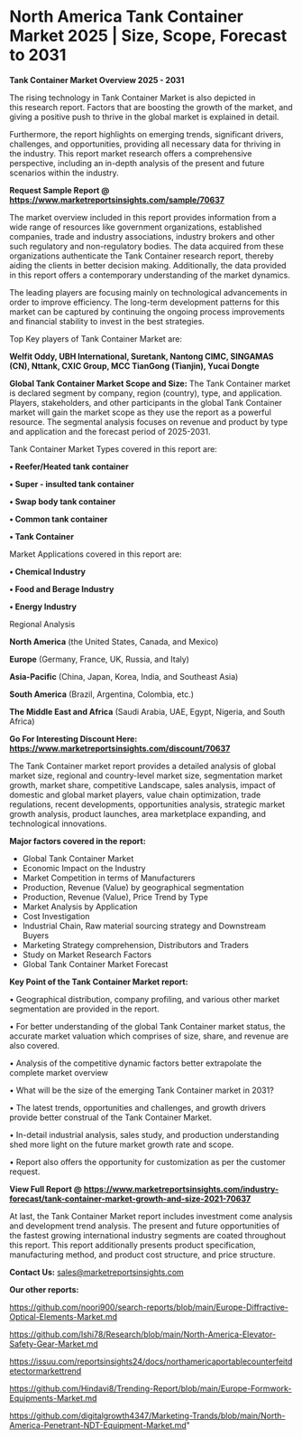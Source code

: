 # North America Tank Container Market 2025 | Size, Scope, Forecast to 2031

<Strong> Tank Container Market Overview 2025 - 2031</strong>

The rising technology in Tank Container Market is also depicted in this research report. Factors that are boosting the growth of the market, and giving a positive push to thrive in the global market is explained in detail.

Furthermore, the report highlights on emerging trends, significant drivers, challenges, and opportunities, providing all necessary data for thriving in the industry. This report market research offers a comprehensive perspective, including an in-depth analysis of the present and future scenarios within the industry.

<strong>Request Sample Report @ <a href=https://www.marketreportsinsights.com/sample/70637>https://www.marketreportsinsights.com/sample/70637</a></strong>

The market overview included in this report provides information from a wide range of resources like government organizations, established companies, trade and industry associations, industry brokers and other such regulatory and non-regulatory bodies. The data acquired from these organizations authenticate the Tank Container research report, thereby aiding the clients in better decision making. Additionally, the data provided in this report offers a contemporary understanding of the market dynamics.

The leading players are focusing mainly on technological advancements in order to improve efficiency. The long-term development patterns for this market can be captured by continuing the ongoing process improvements and financial stability to invest in the best strategies.

Top Key players of Tank Container Market are:

<strong>Welfit Oddy, UBH International, Suretank, Nantong CIMC, SINGAMAS (CN), Nttank, CXIC Group, MCC TianGong (Tianjin), Yucai Dongte</strong>

<strong><b>Global Tank Container Market Scope and Size:</b></strong>
The Tank Container market is declared segment by company, region (country), type, and application. Players, stakeholders, and other participants in the global Tank Container market will gain the market scope as they use the report as a powerful resource. The segmental analysis focuses on revenue and product by type and application and the forecast period of 2025-2031.

Tank Container Market Types covered in this report are:

<strong>• Reefer/Heated tank container

• Super - insulted tank container

• Swap body tank container

• Common tank container

• Tank Container</strong>

Market Applications covered in this report are:

<strong>• Chemical Industry

• Food and Berage Industry

• Energy Industry</strong> 

Regional Analysis

<strong>North America</strong> (the United States, Canada, and Mexico)

<strong>Europe</strong> (Germany, France, UK, Russia, and Italy)

<strong>Asia-Pacific</strong> (China, Japan, Korea, India, and Southeast Asia)

<strong>South America</strong> (Brazil, Argentina, Colombia, etc.)

<strong>The Middle East and Africa</strong> (Saudi Arabia, UAE, Egypt, Nigeria, and South Africa)

<strong>Go For Interesting Discount Here: <a href=https://www.marketreportsinsights.com/discount/70637>https://www.marketreportsinsights.com/discount/70637</a></strong>

The Tank Container market report provides a detailed analysis of global market size, regional and country-level market size, segmentation market growth, market share, competitive Landscape, sales analysis, impact of domestic and global market players, value chain optimization, trade regulations, recent developments, opportunities analysis, strategic market growth analysis, product launches, area marketplace expanding, and technological innovations.

<strong><b>Major factors covered in the report:</b></strong>
<ul>
  <li>Global Tank Container Market </li>
  <li>Economic Impact on the Industry</li>
  <li>Market Competition in terms of Manufacturers</li>
  <li>Production, Revenue (Value) by geographical segmentation</li>
  <li>Production, Revenue (Value), Price Trend by Type</li>
  <li>Market Analysis by Application</li>
  <li>Cost Investigation</li>
  <li>Industrial Chain, Raw material sourcing strategy and Downstream Buyers</li>
  <li>Marketing Strategy comprehension, Distributors and Traders</li>
  <li>Study on Market Research Factors</li>
  <li>Global Tank Container Market Forecast</li>
</ul>

<strong><b>Key Point of the Tank Container Market report:</b></strong>

• Geographical distribution, company profiling, and various other market segmentation are provided in the report.

• For better understanding of the global Tank Container market status, the accurate market valuation which comprises of size, share, and revenue are also covered.

• Analysis of the competitive dynamic factors better extrapolate the complete market overview

• What will be the size of the emerging Tank Container market in 2031?

• The latest trends, opportunities and challenges, and growth drivers provide better construal of the Tank Container Market.

• In-detail industrial analysis, sales study, and production understanding shed more light on the future market growth rate and scope.

• Report also offers the opportunity for customization as per the customer request.

<strong><b>View Full Report @ <a href=https://www.marketreportsinsights.com/industry-forecast/tank-container-market-growth-and-size-2021-70637>https://www.marketreportsinsights.com/industry-forecast/tank-container-market-growth-and-size-2021-70637</a></b></strong>


At last, the Tank Container Market report includes investment come analysis and development trend analysis. The present and future opportunities of the fastest growing international industry segments are coated throughout this report. This report additionally presents product specification, manufacturing method, and product cost structure, and price structure.

<strong>Contact Us:</strong>
sales@marketreportsinsights.com

<strong>Our other reports:</strong>

<a href=https://github.com/noori900/search-reports/blob/main/Europe-Diffractive-Optical-Elements-Market.md>https://github.com/noori900/search-reports/blob/main/Europe-Diffractive-Optical-Elements-Market.md</a>

<a href=https://github.com/Ishi78/Research/blob/main/North-America-Elevator-Safety-Gear-Market.md>https://github.com/Ishi78/Research/blob/main/North-America-Elevator-Safety-Gear-Market.md</a>

<a href=https://issuu.com/reportsinsights24/docs/northamericaportablecounterfeitdetectormarkettrend>https://issuu.com/reportsinsights24/docs/northamericaportablecounterfeitdetectormarkettrend</a>

<a href=https://github.com/Hindavi8/Trending-Report/blob/main/Europe-Formwork-Equipments-Market.md>https://github.com/Hindavi8/Trending-Report/blob/main/Europe-Formwork-Equipments-Market.md</a>

<a href=https://github.com/digitalgrowth4347/Marketing-Trands/blob/main/North-America-Penetrant-NDT-Equipment-Market.md>https://github.com/digitalgrowth4347/Marketing-Trands/blob/main/North-America-Penetrant-NDT-Equipment-Market.md</a>"
